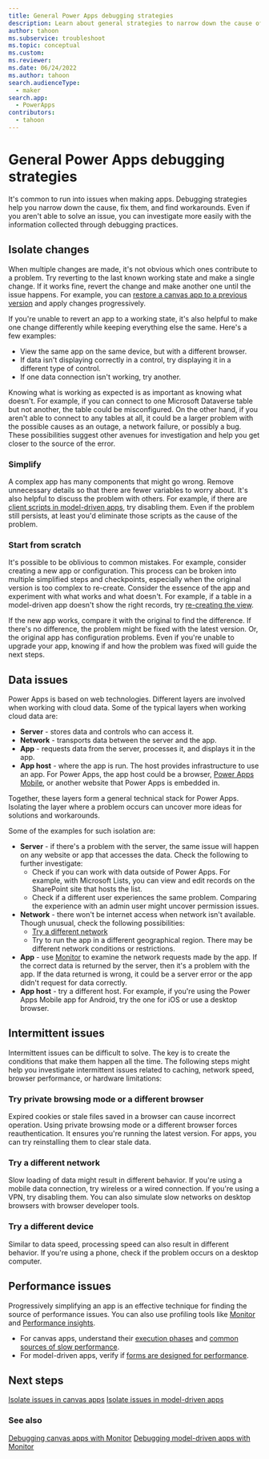 ```yaml
---
title: General Power Apps debugging strategies
description: Learn about general strategies to narrow down the cause of app errors.
author: tahoon
ms.subservice: troubleshoot
ms.topic: conceptual
ms.custom:
ms.reviewer:
ms.date: 06/24/2022
ms.author: tahoon
search.audienceType: 
  - maker
search.app: 
  - PowerApps
contributors:
  - tahoon
---
```


# General Power Apps debugging strategies

It's common to run into issues when making apps. Debugging strategies help you narrow down the cause, fix them, and find workarounds. Even if you aren't able to solve an issue, you can investigate more easily with the information collected through debugging practices.

## Isolate changes

When multiple changes are made, it's not obvious which ones contribute to a problem. Try reverting to the last known working state and make a single change. If it works fine, revert the change and make another one until the issue happens. For example, you can [restore a canvas app to a previous version](/power-apps/maker/canvas-apps/restore-an-app) and apply changes progressively.

If you're unable to revert an app to a working state, it's also helpful to make one change differently while keeping everything else the same.
Here's a few examples:

- View the same app on the same device, but with a different browser.
- If data isn't displaying correctly in a control, try displaying it in a different type of control.
- If one data connection isn't working, try another.

Knowing what is working as expected is as important as knowing what doesn't. For example, if you can connect to one Microsoft Dataverse table but not another, the table could be misconfigured. On the other hand, if you aren't able to connect to any tables at all, it could be a larger problem with the possible causes as an outage, a network failure, or possibly a bug. These possibilities suggest other avenues for investigation and help you get closer to the source of the error.

### Simplify

A complex app has many components that might go wrong. Remove unnecessary details so that there are fewer variables to worry about. It's also helpful to discuss the problem with others. For example, if there are [client scripts in model-driven apps](/power-apps/developer/model-driven-apps/client-scripting), try disabling them. Even if the problem still persists, at least you'd eliminate those scripts as the cause of the problem.

### Start from scratch

It's possible to be oblivious to common mistakes. For example, consider creating a new app or configuration. This process can be broken into multiple simplified steps and checkpoints, especially when the original version is too complex to re-create. Consider the essence of the app and experiment with what works and what doesn't. For example, if a table in a model-driven app doesn't show the right records, try [re-creating the view](/developer/model-driven-apps/customize-entity-views).

If the new app works, compare it with the original to find the difference. If there's no difference, the problem might be fixed with the latest version. Or, the original app has configuration problems. Even if you're unable to upgrade your app, knowing if and how the problem was fixed will guide the next steps.

## Data issues

Power Apps is based on web technologies. Different layers are involved when working with cloud data. Some of the typical layers when working cloud data are:

- **Server** - stores data and controls who can access it.
- **Network** - transports data between the server and the app.
- **App** - requests data from the server, processes it, and displays it in the app.
- **App host** - where the app is run. The host provides infrastructure to use an app. For Power Apps, the app host could be a browser, [Power Apps Mobile](/power-apps/mobile/run-powerapps-on-mobile), or another website that Power Apps is embedded in.

Together, these layers form a general technical stack for Power Apps. Isolating the layer where a problem occurs can uncover more ideas for solutions and workarounds.

Some of the examples for such isolation are:

- **Server** - if there's a problem with the server, the same issue will happen on any website or app that accesses the data. Check the following to further investigate:
    - Check if you can work with data outside of Power Apps. For example, with Microsoft Lists, you can view and edit records on the SharePoint site that hosts the list.
    - Check if a different user experiences the same problem. Comparing the experience with an admin user might uncover permission issues.
- **Network** - there won't be internet access when network isn't available. Though unusual, check the following possibilities:
    - [Try a different network](#try-a-different-network)
    - Try to run the app in a different geographical region. There may be different network conditions or restrictions.
- **App** - use [Monitor](/power-apps/maker/monitor-overview) to examine the network requests made by the app. If the correct data is returned by the server, then it's a problem with the app. If the data returned is wrong, it could be a server error or the app didn't request for data correctly.
- **App host** - try a different host. For example, if you're using the Power Apps Mobile app for Android, try the one for iOS or use a desktop browser.

## Intermittent issues

Intermittent issues can be difficult to solve. The key is to create the conditions that make them happen all the time. The following steps might help you investigate intermittent issues related to caching, network speed, browser performance, or hardware limitations:

### Try private browsing mode or a different browser

Expired cookies or stale files saved in a browser can cause incorrect operation. Using private browsing mode or a different browser forces reauthentication. It ensures you're running the latest version. For apps, you can try reinstalling them to clear stale data.

### Try a different network

Slow loading of data might result in different behavior. If you're using a mobile data connection, try wireless or a wired connection. If you're using a VPN, try disabling them. You can also simulate slow networks on desktop browsers with browser developer tools.

### Try a different device

Similar to data speed, processing speed can also result in different behavior. If you're using a phone, check if the problem occurs on a desktop computer.

## Performance issues

Progressively simplifying an app is an effective technique for finding the source of performance issues. You can also use profiling tools like [Monitor](/power-apps/maker/monitor-overview) and [Performance insights](/power-apps/maker/common/performance-insights-overview).

- For canvas apps, understand their [execution phases](/power-apps/maker/canvas-apps/execution-phases-data-flow) and [common sources of slow performance](/power-apps/maker/canvas-apps/slow-performance-sources).
- For model-driven apps, verify if [forms are designed for performance](/power-apps/maker/model-driven-apps/design-performant-forms).

## Next steps

[Isolate issues in canvas apps](isolate-canvas-app-issues.md)
[Isolate issues in model-driven apps](isolate-model-app-issues.md)

### See also

[Debugging canvas apps with Monitor](/power-apps/maker/monitor-canvasapps)
[Debugging model-driven apps with Monitor](/power-apps/maker/monitor-modelapps)
